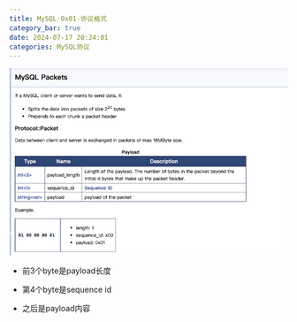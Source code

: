 ```yaml
---
title: MySQL-0x01-协议格式
category_bar: true
date: 2024-07-17 20:24:01
categories: MySQL协议
---
```


![](./MySQL-0x01-协议格式/1721219495.png)

- 前3个byte是payload长度

- 第4个byte是sequence id

- 之后是payload内容